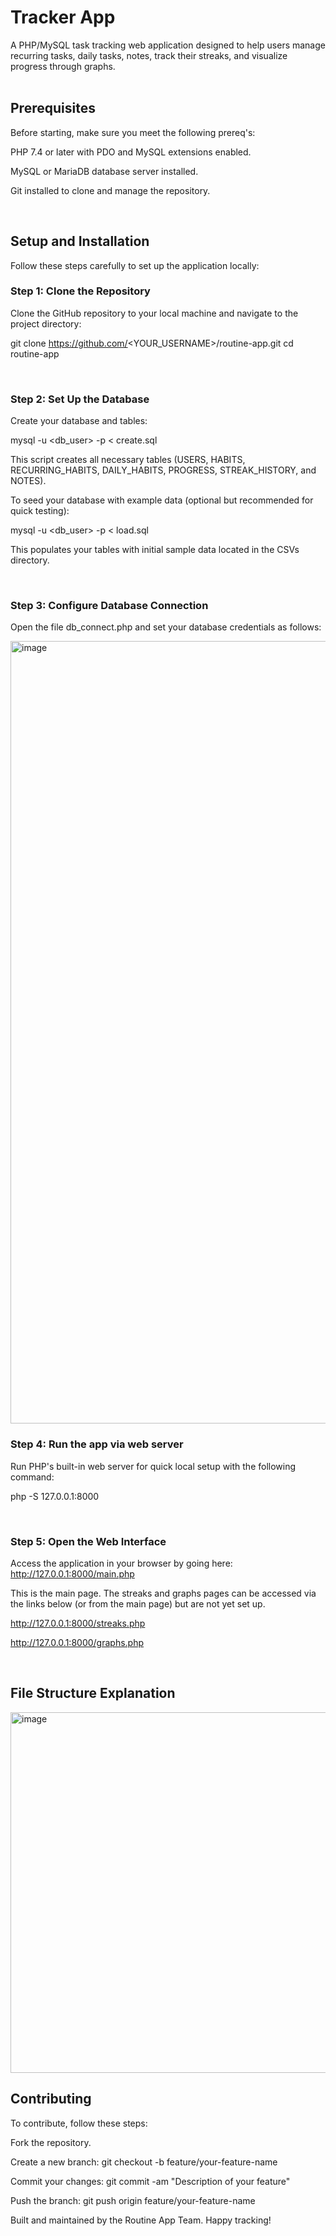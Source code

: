 # Tracker App

A PHP/MySQL task tracking web application designed to help users manage recurring tasks, daily tasks, notes, track their streaks, and visualize progress through graphs.   
<br>


## Prerequisites  

Before starting, make sure you meet the following prereq's:

PHP 7.4 or later with PDO and MySQL extensions enabled.

MySQL or MariaDB database server installed.

Git installed to clone and manage the repository.

<br>

## Setup and Installation

Follow these steps carefully to set up the application locally:

### Step 1: Clone the Repository

Clone the GitHub repository to your local machine and navigate to the project directory:

git clone https://github.com/<YOUR_USERNAME>/routine-app.git
cd routine-app

<br>

### Step 2: Set Up the Database

Create your database and tables:

mysql -u <db_user> -p < create.sql

This script creates all necessary tables (USERS, HABITS, RECURRING_HABITS, DAILY_HABITS, PROGRESS, STREAK_HISTORY, and NOTES).

To seed your database with example data (optional but recommended for quick testing):

mysql -u <db_user> -p < load.sql

This populates your tables with initial sample data located in the CSVs directory.

<br>

### Step 3: Configure Database Connection

Open the file db_connect.php and set your database credentials as follows:

<img width="1252" alt="image" src="https://github.com/user-attachments/assets/aede4fa0-2f71-4f88-8259-a5da4458e100" />

<br>

### Step 4: Run the app via web server

Run PHP's built-in web server for quick local setup with the following command:

php -S 127.0.0.1:8000

<br>

### Step 5: Open the Web Interface

Access the application in your browser by going here: http://127.0.0.1:8000/main.php

This is the main page. The streaks and graphs pages can be accessed via the links below (or from the main page) but are not yet set up.

http://127.0.0.1:8000/streaks.php

http://127.0.0.1:8000/graphs.php

<br>

## File Structure Explanation

<img width="577" alt="image" src="https://github.com/user-attachments/assets/99d59602-9035-49dc-bfa7-25fc416e8b53" />

<br>

## Contributing

To contribute, follow these steps:

Fork the repository.

Create a new branch: git checkout -b feature/your-feature-name

Commit your changes: git commit -am "Description of your feature"

Push the branch: git push origin feature/your-feature-name



Built and maintained by the Routine App Team. Happy tracking!

